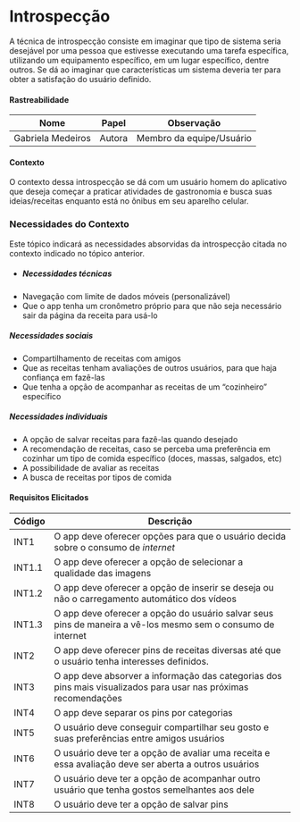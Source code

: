 # Introspecção

A técnica de
introspecção consiste em imaginar que tipo de sistema seria desejável por uma pessoa
que estivesse executando uma tarefa específica, utilizando um equipamento específico, em um lugar específico, dentre outros. Se dá ao imaginar que características um sistema deveria ter para obter
a satisfação do usuário definido.

#### Rastreabilidade

| Nome | Papel | Observação |
|--|--|--|
| Gabriela Medeiros | Autora | Membro da equipe/Usuário |

#### Contexto

O contexto dessa introspecção se dá com um usuário homem do aplicativo que deseja começar a praticar atividades de gastronomia e busca suas ideias/receitas enquanto está no ônibus em seu aparelho celular.

### Necessidades do Contexto

Este tópico indicará as necessidades absorvidas da introspecção citada no contexto indicado no tópico anterior.

* ##### Necessidades técnicas
* Navegação com limite de dados móveis (personalizável)
* Que o app tenha um cronômetro próprio para que não seja necessário sair da página da receita para usá-lo
##### Necessidades sociais
* Compartilhamento de receitas com amigos
* Que as receitas tenham avaliações de outros usuários, para que haja confiança em fazê-las
* Que tenha a  opção de acompanhar as receitas de um “cozinheiro” específico
##### Necessidades individuais
* A opção de salvar receitas para fazê-las quando desejado
* A recomendação de receitas, caso se perceba uma preferência em cozinhar um tipo de comida específico (doces, massas, salgados, etc)
* A possibilidade de avaliar as receitas
* A busca de receitas por tipos de comida

#### Requisitos Elicitados

| Código | Descrição |
|--|--|
| INT1 | O app deve oferecer opções para que o usuário decida sobre o consumo de _internet_|
|INT1.1 | O app deve oferecer a opção de selecionar a qualidade das imagens|
| INT1.2 | O app deve oferecer a opção de inserir se deseja ou não o carregamento automático dos vídeos|
| INT1.3 | O app deve oferecer a opção do usuário salvar seus pins de maneira a vê-los mesmo sem o consumo de internet|
| INT2 | O app deve oferecer pins de receitas diversas até que o usuário tenha interesses definidos. |
| INT3 | O app deve absorver a informação das categorias dos pins mais visualizados para usar nas próximas recomendações  |
| INT4 | O app deve separar os pins por categorias |
| INT5 | O usuário deve conseguir compartilhar seu gosto e suas preferências entre amigos usuários|
| INT6 | O usuário deve ter a opção de avaliar uma receita e essa avaliação deve ser aberta a outros usuários |
| INT7 | O usuário deve ter a opção de acompanhar outro usuário que tenha gostos semelhantes aos dele |
| INT8 | O usuário deve ter a opção de salvar pins |
